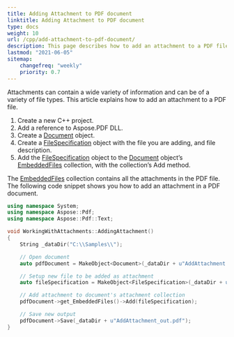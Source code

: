 ```yaml
---
title: Adding Attachment to PDF document
linktitle: Adding Attachment to PDF document 
type: docs
weight: 10
url: /cpp/add-attachment-to-pdf-document/
description: This page describes how to add an attachment to a PDF file with Aspose.PDF for C++ library
lastmod: "2021-06-05"
sitemap:
    changefreq: "weekly"
    priority: 0.7
---
```


Attachments can contain a wide variety of information and can be of a variety of file types. This article explains how to add an attachment to a PDF file.

1. Create a new C++ project.
1. Add a reference to Aspose.PDF DLL.
1. Create a [Document](https://reference.aspose.com/pdf/cpp/class/aspose.pdf.document) object.
1. Create a [FileSpecification](https://reference.aspose.com/pdf/cpp/class/aspose.pdf.file_specification) object with the file you are adding, and file description.
1. Add the [FileSpecification](https://reference.aspose.com/pdf/cpp/class/aspose.pdf.file_specification) object to the [Document](https://reference.aspose.com/pdf/cpp/class/aspose.pdf.document) object’s [EmbeddedFiles](https://reference.aspose.com/pdf/cpp/class/aspose.pdf.embedded_file_collection) collection, with the collection’s Add method.

The [EmbeddedFiles](https://reference.aspose.com/pdf/cpp/class/aspose.pdf.embedded_file_collection) collection contains all the attachments in the PDF file. The following code snippet shows you how to add an attachment in a PDF document.

```cpp
using namespace System;
using namespace Aspose::Pdf;
using namespace Aspose::Pdf::Text;

void WorkingWithAttachments::AddingAttachment()
{
	String _dataDir("C:\\Samples\\");

	// Open document
	auto pdfDocument = MakeObject<Document>(_dataDir + u"AddAttachment.pdf");

	// Setup new file to be added as attachment
	auto fileSpecification = MakeObject<FileSpecification>(_dataDir + u"test.txt", u"Sample text file");

	// Add attachment to document's attachment collection
	pdfDocument->get_EmbeddedFiles()->Add(fileSpecification);

	// Save new output
	pdfDocument->Save(_dataDir + u"AddAttachment_out.pdf");
}
```
